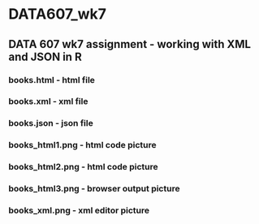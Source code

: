 # DATA607_wk7
## DATA 607 wk7 assignment - working with XML and JSON in R
### books.html  - html file
### books.xml   - xml file
### books.json  - json file
### books_html1.png - html code picture
### books_html2.png - html code picture
### books_html3.png - browser output picture
### books_xml.png    - xml editor picture 

